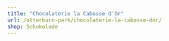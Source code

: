 ```yaml
---
title: "Chocolaterie la Cabosse d'Or"
url: /otterburn-park/chocolaterie-la-cabosse-dor/
shop: Schokolade
---
```

